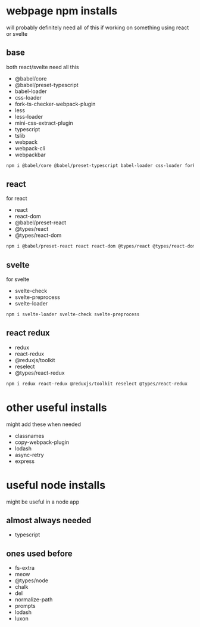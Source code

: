 # webpage npm installs
will probably definitely need all of this if working on something using react or svelte

## base
both react/svelte need all this

- @babel/core
- @babel/preset-typescript
- babel-loader
- css-loader
- fork-ts-checker-webpack-plugin
- less
- less-loader
- mini-css-extract-plugin
- typescript
- tslib
- webpack
- webpack-cli
- webpackbar

```bash
npm i @babel/core @babel/preset-typescript babel-loader css-loader fork-ts-checker-webpack-plugin less less-loader mini-css-extract-plugin typescript webpack webpack-cli webpackbar tslib
```

## react
for react

- react
- react-dom
- @babel/preset-react
- @types/react
- @types/react-dom

```bash
npm i @babel/preset-react react react-dom @types/react @types/react-dom
```

## svelte
for svelte

- svelte-check
- svelte-preprocess
- svelte-loader

```bash
npm i svelte-loader svelte-check svelte-preprocess
```

## react redux
- redux
- react-redux
- @reduxjs/toolkit
- reselect
- @types/react-redux

```bash
npm i redux react-redux @reduxjs/toolkit reselect @types/react-redux
```

# other useful installs
might add these when needed

- classnames
- copy-webpack-plugin
- lodash
- async-retry
- express

# useful node installs
might be useful in a node app

## almost always needed
- typescript

## ones used before
- fs-extra
- meow
- @types/node
- chalk
- del
- normalize-path
- prompts
- lodash
- luxon
